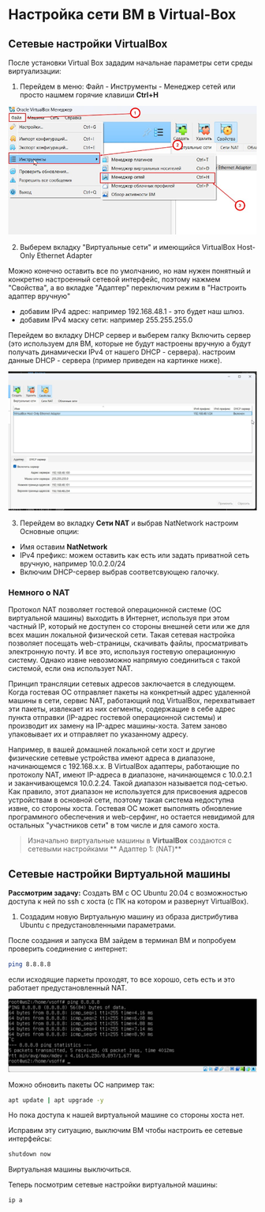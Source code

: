 # Настройка сети ВМ в Virtual-Box

## Сетевые настройки VirtualBox

После установки Virtual Box зададим начальнае параметры сети среды виртуализации:

1. Перейдем в меню: Файл - Инструменты - Менеджер сетей или просто нашмем горячие клавиши **Ctrl+H**

![Меню перехода в менеджер сетей](/images/vbsettings-1.jpg)

2. Выберем вкладку "Виртуальные сети" и имеющийся VirtualBox Host-Only Ethernet Adapter

Можно конечно оставить все по умолчанию, но нам нужен понятный и конкретно настроенный сетевой 
интерфейс, поэтому нажмем "Свойства", а во вкладке "Адаптер" переключим режим в "Настроить адаптер вручную"
 - добавим IPv4 адрес: например 192.168.48.1 - это будет наш шлюз.
 - добавим IPv4 маску сети: например 255.255.255.0

Перейдем во вкладку DHCP сервер и выберем галку Включить сервер (это используем для ВМ, которые не будут настроены вручную а будут получать динамически IPv4 от нашего DHCP - сервера). настроим данные DHCP - сервера (пример приведен на картинке ниже).

![Настройки DHCP-сервера](/images/vbsettings-2.jpg)

3. Перейдем во вкладку **Сети NAT** и выбрав NatNetwork настроим Основные опции:
 - Имя оставим **NatNetwork**
 - IPv4 префикс: можем оставить как есть или задать  приватной сеть вручную, например 10.0.2.0/24
 - Включим DHCP-сервер выбрав соответсвующею галочку.

### Немного о NAT

Протокол NAT позволяет гостевой операционной системе (ОС виртуальной машины) выходить в Интернет, используя при этом частный IP, который не доступен со стороны внешней сети или же для всех машин локальной физической сети. Такая сетевая настройка позволяет посещать web-страницы, скачивать файлы, просматривать электронную почту. И все это, используя гостевую операционную систему. Однако извне невозможно напрямую соединиться с такой системой, если она использует NAT.

Принцип трансляции сетевых адресов заключается в следующем. Когда гостевая ОС отправляет пакеты на конкретный адрес удаленной машины в сети, сервис NAT, работающий под VirtualBox, перехватывает эти пакеты, извлекает из них сегменты, содержащие в себе адрес пункта отправки (IP-адрес гостевой операционной системы) и производит их замену на IP-адрес машины-хоста. Затем заново упаковывает их и отправляет по указанному адресу.

Например, в вашей домашней локальной сети хост и другие физические сетевые устройства имеют адреса в диапазоне, начинающемся с 192.168.х.х. В VirtualBox адаптеры, работающие по протоколу NAT, имеют IP-адреса в диапазоне, начинающемся с 10.0.2.1 и заканчивающемся 10.0.2.24. Такой диапазон называется под-сетью. Как правило, этот диапазон не используется для присвоения адресов устройствам в основной сети, поэтому такая система недоступна извне, со стороны хоста. Гостевая ОС может выполнять обновление программного обеспечения и web-серфинг, но остается невидимой для остальных "участников сети" в том числе и для самого хоста.

> Изначально виртуальные машины в **VirtualBox** создаются с сетевыми настройками ** Адаптер 1: (NAT)**

## Сетевые настройки Виртуальной машины

**Рассмотрим задачу:** Создать ВМ с ОС Ubuntu 20.04 с возможностью доступа к ней по ssh с хоста (с ПК на котором и развернут VirtualBox).

1. Создадим новую Виртуальную машину из образа дистрибутива Ubuntu с предустановленными параметрами.

После создания и запуска ВМ зайдем в терминал ВМ и попробуем проверить соединение с интернет:

```sh
ping 8.8.8.8
```
если исходящие паркеты проходят, то все хорошо, сеть есть и это работает предустановленный NAT.

![проверка исходящего соединения ping-ом](/images/vbsettings-3.jpg)

Можно обновить пакеты ОС например так:
```sh
apt update | apt upgrade -y
```

Но пока доступа к нашей виртуальной машине со стороны хоста нет.

Исправим эту ситуацию, выключим ВМ чтобы настроить ее сетевые интерфейсы:

```sh
shutdown now
```
Виртуальная машины выключиться.


Теперь посмотрим сетевые настройки виртуальной машины:

```sh
ip a
```